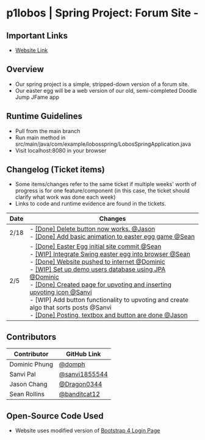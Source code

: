 # p1lobos | Spring Project: Forum Site -

## Important Links
- [Website Link](https://apcsa-lobos-spring.azurewebsites.net)

## Overview
- Our spring project is a simple, stripped-down version of a forum site.
- Our easter egg will be a web version of our old, semi-completed Doodle Jump JFame app

## Runtime Guidelines
- Pull from the main branch
- Run main method in src/main/java/com/example/lobosspring/LobosSpringApplication.java
- Visit localhost:8080 in your browser

## Changelog (Ticket items)
- Some items/changes refer to the same ticket if multiple weeks' worth of progress is for one feature/component (in this case, the ticket should clarify what work was done each week)
- Links to code and runtime evidence are found in the tickets.

Date | Changes |
----------- | ----------- |
2/18 | - [[Done] Delete button now works. @Jason](https://github.com/sanvi1855544/springproject/issues/2) <br> - [[Done] Add basic animation to easter egg game @Sean](https://github.com/sanvi1855544/springproject/issues/8)
2/5 | - [[Done] Easter Egg initial site commit @Sean](https://github.com/sanvi1855544/springproject/issues/7) <br> - [[WIP] Integrate Swing easter egg into browser @Sean](https://github.com/sanvi1855544/springproject/issues/3) <br> - [[Done] Website pushed to internet @Dominic](https://github.com/sanvi1855544/springproject/issues/6) <br> - [[WIP] Set up demo users database using JPA @Dominic](https://github.com/sanvi1855544/springproject/issues/1) <br> - [[Done] Created page for upvoting and inserting upvoting icon @Sanvi](https://apcsa-lobos-spring.azurewebsites.net/upvote.html) <br> - [WIP] Add button functionality to upvoting and create algo that sorts posts @Sanvi <br> - [[Done] Posting, textbox and button are done @Jason](https://github.com/sanvi1855544/springproject/issues/2)

## Contributors
Contributor | GitHub Link |
----------- | ----------- |
Dominic Phung | [@domph](https://github.com/domph) |
Sanvi Pal | [@sanvi1855544](https://github.com/sanvi1855544) |
Jason Chang | [@Dragon0344](https://github.com/Dragon0344) |
Sean Rollins | [@banditcat12](https://github.com/banditcat12) |

## Open-Source Code Used
- Website uses modified version of [Bootstrap 4 Login Page](https://github.com/nauvalazhar/bootstrap-4-login-page)